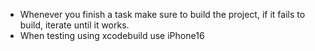 - Whenever you finish a task make sure to build the project, if it fails to build, iterate until it works.
- When testing using xcodebuild use iPhone16
